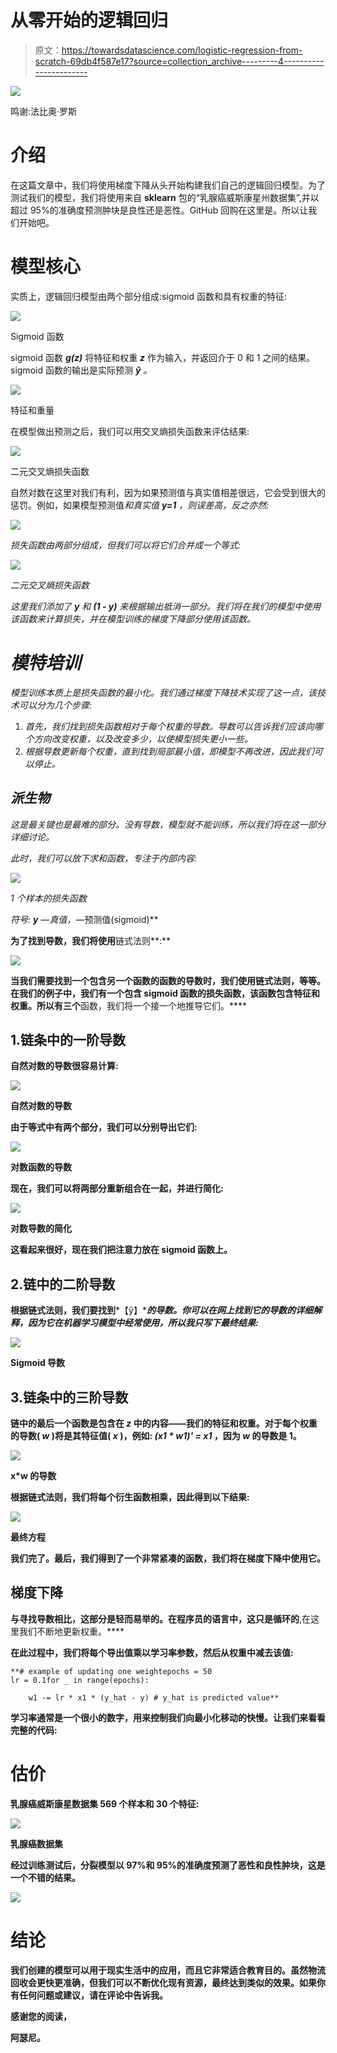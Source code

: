 # 从零开始的逻辑回归

> 原文：<https://towardsdatascience.com/logistic-regression-from-scratch-69db4f587e17?source=collection_archive---------4----------------------->

![](img/6b7c1496912b6c099afb85938b684f12.png)

鸣谢:法比奥·罗斯

# 介绍

在这篇文章中，我们将使用梯度下降从头开始构建我们自己的逻辑回归模型。为了测试我们的模型，我们将使用来自 **sklearn** 包的“乳腺癌威斯康星州数据集”,并以超过 95%的准确度预测肿块是良性还是恶性。GitHub 回购在这里是。所以让我们开始吧。

# 模型核心

实质上，逻辑回归模型由两个部分组成:sigmoid 函数和具有权重的特征:

![](img/b204f1bbdbb1e5474f4330d462ebf4e4.png)

Sigmoid 函数

sigmoid 函数 ***g(z)*** 将特征和权重 ***z*** 作为输入，并返回介于 0 和 1 之间的结果。sigmoid 函数的输出是实际预测 ***ŷ*** *。*

![](img/b976339637b35eef460e197a8e57c7ce.png)

特征和重量

在模型做出预测之后，我们可以用交叉熵损失函数来评估结果:

![](img/0dd50d710e2711a91fdae43dfc30010e.png)

二元交叉熵损失函数

自然对数在这里对我们有利，因为如果预测值与真实值相差很远，它会受到很大的惩罚。例如，如果模型预测值*和真实值 ***y=1*** ，则误差高，反之亦然:*

*![](img/93fc154a41205ee4159343dcf515f2b4.png)*

*损失函数由两部分组成，但我们可以将它们合并成一个等式:*

*![](img/13ca5f9b51d9fcedad9b5b24a89805ad.png)*

*二元交叉熵损失函数*

*这里我们添加了 ***y*** 和 ***(1 - y)*** 来根据输出抵消一部分。我们将在我们的模型中使用该函数来计算损失，并在模型训练的梯度下降部分使用该函数。*

# *模特培训*

*模型训练本质上是损失函数的最小化。我们通过梯度下降技术实现了这一点，该技术可以分为几个步骤:*

1.  *首先，我们找到损失函数相对于每个权重的导数。导数可以告诉我们应该向哪个方向改变权重，以及改变多少，以使模型损失更小一些。*
2.  *根据导数更新每个权重，直到找到局部最小值，即模型不再改进，因此我们可以停止。*

## *派生物*

*这是最关键也是最难的部分。没有导数，模型就不能训练，所以我们将在这一部分详细讨论。*

*此时，我们可以放下求和函数，专注于内部内容:*

*![](img/b46fac324fa515831501cb79642ccad7.png)*

*1 个样本的损失函数*

*符号: ***y*** —真值，*—预测值(sigmoid)**

**为了找到导数，我们将使用**链式法则**:**

**![](img/fc72cdaa63f04e40e1e14a1e0f753043.png)**

**当我们需要找到一个包含另一个函数的函数的导数时，我们使用链式法则，等等。在我们的例子中，我们有一个包含 sigmoid 函数的损失函数，该函数包含特征和权重。所以有三个**函数，我们将一个接一个地推导它们。****

## **1.链条中的一阶导数**

**自然对数的导数很容易计算:**

**![](img/56e944963d6d651807a0c0744a173dbe.png)**

**自然对数的导数**

**由于等式中有两个部分，我们可以分别导出它们:**

**![](img/796d2f57483d4c3a401238f69837835f.png)**

**对数函数的导数**

**现在，我们可以将两部分重新组合在一起，并进行简化:**

**![](img/9dd9846db9e29e00061e200f10159363.png)**

**对数导数的简化**

**这看起来很好，现在我们把注意力放在 sigmoid 函数上。**

## **2.链中的二阶导数**

**根据链式法则，我们要找到***【ŷ】****的导数。你可以在网上找到它的导数的详细解释，因为它在机器学习模型中经常使用，所以我只写下最终结果:***

**![](img/fd94a5444de99815a366554f1dfeedd7.png)**

**Sigmoid 导数**

## **3.链条中的三阶导数**

**链中的最后一个函数是包含在 ***z*** 中的内容——我们的特征和权重。对于每个权重的导数( ***w*** )将是其特征值( ***x*** )，例如: *(x1 * w1)' = x1* ，因为 ***w*** 的导数是 1。**

**![](img/f8136ff2975e97df4a0cb9d3b807f093.png)**

**x*w 的导数**

**根据链式法则，我们将每个衍生函数相乘，因此得到以下结果:**

**![](img/1e1a059857f0f66e7507f7d9d4b08144.png)**

**最终方程**

**我们完了。最后，我们得到了一个非常紧凑的函数，我们将在梯度下降中使用它。**

## **梯度下降**

**与寻找导数相比，这部分是轻而易举的。在程序员的语言中，这只是循环的**,在这里我们不断地更新权重。****

**在此过程中，我们将每个导出值乘以学习率参数，然后从权重中减去该值:**

```
**# example of updating one weightepochs = 50
lr = 0.1for _ in range(epochs):

    w1 -= lr * x1 * (y_hat - y) # y_hat is predicted value**
```

**学习率通常是一个很小的数字，用来控制我们向最小化移动的快慢。让我们来看看完整的代码:**

# **估价**

**乳腺癌威斯康星数据集 569 个样本和 30 个特征:**

**![](img/d1c98499601287db67af624eff695408.png)**

**乳腺癌数据集**

**经过训练测试后，分裂模型以 97%和 95%的准确度预测了恶性和良性肿块，这是一个不错的结果。**

**![](img/ebc3ff46d4187bb51c172026a6bb2408.png)**

# **结论**

**我们创建的模型可以用于现实生活中的应用，而且它非常适合教育目的。虽然物流回收会更快更准确，但我们可以不断优化现有资源，最终达到类似的效果。如果你有任何问题或建议，请在评论中告诉我。**

**感谢您的阅读，**

**阿瑟尼。**